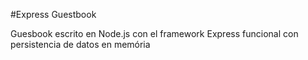 #Express Guestbook

Guesbook escrito en Node.js con el framework Express funcional con 
persistencia de datos en memória
